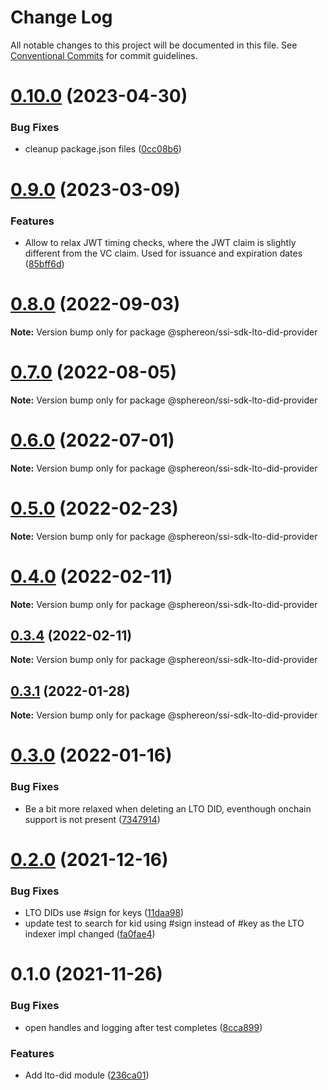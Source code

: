 # Change Log

All notable changes to this project will be documented in this file.
See [Conventional Commits](https://conventionalcommits.org) for commit guidelines.

# [0.10.0](https://github.com/Sphereon-OpenSource/ssi-sdk/compare/v0.9.0...v0.10.0) (2023-04-30)

### Bug Fixes

- cleanup package.json files ([0cc08b6](https://github.com/Sphereon-OpenSource/ssi-sdk/commit/0cc08b6acc168b838bff48b42fdabbdea4cd0899))

# [0.9.0](https://github.com/Sphereon-OpenSource/ssi-sdk/compare/v0.8.0...v0.9.0) (2023-03-09)

### Features

- Allow to relax JWT timing checks, where the JWT claim is slightly different from the VC claim. Used for issuance and expiration dates ([85bff6d](https://github.com/Sphereon-OpenSource/ssi-sdk/commit/85bff6da21dea5d8f636ea1f55b41be00b18b002))

# [0.8.0](https://github.com/Sphereon-OpenSource/ssi-sdk/compare/v0.7.0...v0.8.0) (2022-09-03)

**Note:** Version bump only for package @sphereon/ssi-sdk-lto-did-provider

# [0.7.0](https://github.com/Sphereon-OpenSource/ssi-sdk/compare/v0.6.0...v0.7.0) (2022-08-05)

**Note:** Version bump only for package @sphereon/ssi-sdk-lto-did-provider

# [0.6.0](https://github.com/Sphereon-OpenSource/ssi-sdk/compare/v0.5.1...v0.6.0) (2022-07-01)

**Note:** Version bump only for package @sphereon/ssi-sdk-lto-did-provider

# [0.5.0](https://github.com/Sphereon-OpenSource/ssi-sdk/compare/v0.4.0...v0.5.0) (2022-02-23)

**Note:** Version bump only for package @sphereon/ssi-sdk-lto-did-provider

# [0.4.0](https://github.com/Sphereon-OpenSource/ssi-sdk/compare/v0.3.4...v0.4.0) (2022-02-11)

**Note:** Version bump only for package @sphereon/ssi-sdk-lto-did-provider

## [0.3.4](https://github.com/Sphereon-OpenSource/ssi-sdk/compare/v0.3.3...v0.3.4) (2022-02-11)

**Note:** Version bump only for package @sphereon/ssi-sdk-lto-did-provider

## [0.3.1](https://github.com/Sphereon-OpenSource/ssi-sdk/compare/v0.3.0...v0.3.1) (2022-01-28)

**Note:** Version bump only for package @sphereon/ssi-sdk-lto-did-provider

# [0.3.0](https://github.com/Sphereon-OpenSource/ssi-sdk/compare/v0.2.0...v0.3.0) (2022-01-16)

### Bug Fixes

- Be a bit more relaxed when deleting an LTO DID, eventhough onchain support is not present ([7347914](https://github.com/Sphereon-OpenSource/ssi-sdk/commit/73479148d6b02c194182370c14a15613dca6fcf2))

# [0.2.0](https://github.com/Sphereon-OpenSource/ssi-sdk/compare/v0.1.0...v0.2.0) (2021-12-16)

### Bug Fixes

- LTO DIDs use #sign for keys ([11daa98](https://github.com/Sphereon-OpenSource/ssi-sdk/commit/11daa98c804232b9fad32d60afa707e86881b5bb))
- update test to search for kid using #sign instead of #key as the LTO indexer impl changed ([fa0fae4](https://github.com/Sphereon-OpenSource/ssi-sdk/commit/fa0fae43935e7c64e4d5628fb5cdd3dc8af447ce))

# 0.1.0 (2021-11-26)

### Bug Fixes

- open handles and logging after test completes ([8cca899](https://github.com/Sphereon-OpenSource/ssi-sdk/commit/8cca899ff73c45564589c89d1635d0ba23b3e544))

### Features

- Add lto-did module ([236ca01](https://github.com/Sphereon-OpenSource/ssi-sdk/commit/236ca0101951186b224aee51f49b3ab77148d64b))
